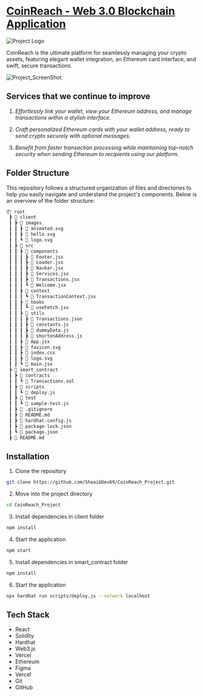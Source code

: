 [<h1>**CoinReach - Web 3.0 Blockchain Application**</h1>](https://coin-reach-project.vercel.app/)

![Project Logo](https://github.com/ShoaibDev69/CoinReach_Project/assets/124503086/73af6449-1f35-423d-9f6c-1ba406f18de3)

CoinReach is the ultimate platform for seamlessly managing your crypto assets,
featuring elegant wallet integration, an Ethereum card interface, and
swift, secure transactions.

![Project_ScreenShot](https://github.com/ShoaibDev69/CoinReach_Project/assets/124503086/c36efcef-aed0-4f7a-9878-580acf277929)

## Services that we continue to improve

1. _Effortlessly link your wallet, view your Ethereum address, and manage transactions within a stylish interface._

2. _Craft personalized Ethereum cards with your wallet address, ready to send crypto securely with optional messages._

3. _Benefit from faster transaction processing while maintaining top-notch security when sending Ethereum to recipients using our platform._

## Folder Structure

This repository follows a structured organization of files and directories to help you easily navigate and understand the project's components. Below is an overview of the folder structure:

```bash
📦 root
 ┣ 📂 client
 ┃ ┣ 📂 images
 ┃ ┃ ┣ 📜 animated.svg
 ┃ ┃ ┣ 📜 hello.svg
 ┃ ┃ ┗ 📜 logo.svg
 ┃ ┣ 📂 src
 ┃ ┃ ┣ 📂 components
 ┃ ┃ ┃ ┣ 📜 Footer.jsx
 ┃ ┃ ┃ ┣ 📜 Loader.jsx
 ┃ ┃ ┃ ┣ 📜 Navbar.jsx
 ┃ ┃ ┃ ┣ 📜 Services.jsx
 ┃ ┃ ┃ ┣ 📜 Transactions.jsx
 ┃ ┃ ┃ ┗ 📜 Welcome.jsx
 ┃ ┃ ┣ 📂 context
 ┃ ┃ ┃ ┗ 📜 TransactionContext.jsx
 ┃ ┃ ┣ 📂 hooks
 ┃ ┃ ┃ ┗ 📜 useFetch.jsx
 ┃ ┃ ┣ 📂 utils
 ┃ ┃ ┃ ┣ 📜 Transactions.json
 ┃ ┃ ┃ ┣ 📜 constants.js
 ┃ ┃ ┃ ┣ 📜 dummyData.js
 ┃ ┃ ┃ ┣ 📜 shortenAddress.js
 ┃ ┃ ┣ 📜 App.jsx
 ┃ ┃ ┣ 📜 favicon.svg
 ┃ ┃ ┣ 📜 index.css
 ┃ ┃ ┣ 📜 logo.svg
 ┃ ┃ ┗ 📜 main.jsx
 ┣ 📂 smart_contract
 ┃ ┣ 📂 contracts
 ┃ ┃ ┗ 📜 Transactions.sol
 ┃ ┣ 📂 scripts
 ┃ ┃ ┗ 📜 deploy.js
 ┃ ┣ 📂 test
 ┃ ┃ ┗ 📜 sample-test.js
 ┃ ┣ 📜 .gitignore
 ┃ ┣ 📜 README.md
 ┃ ┣ 📜 hardhat.config.js
 ┃ ┣ 📜 package-lock.json
 ┃ ┗ 📜 package.json
 ┣ 📜 README.md
```

## Installation

1. Clone the repository

```bash
git clone https://github.com/ShoaibDev69/CoinReach_Project.git
```

2. Move into the project directory

```bash
cd CoinReach_Project
```

3. Install dependencies in client folder

```bash
npm install
```

4. Start the application

```bash
npm start
```

5. Install dependencies in smart_contract folder

```bash
npm install
```

6. Start the application

```bash
npx hardhat run scripts/deploy.js --network localhost
```

## Tech Stack

- React
- Solidity
- Hardhat
- Web3.js
- Vercel
- Ethereum
- Figma
- Vercel
- Git
- GitHub

